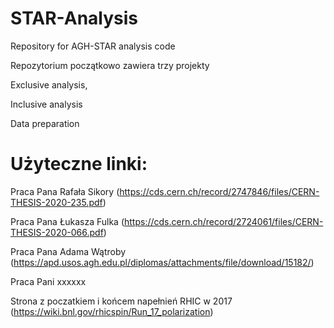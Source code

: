 # STAR-Analysis
Repository for AGH-STAR analysis code

Repozytorium początkowo zawiera trzy projekty

Exclusive analysis, 

Inclusive analysis 

Data preparation

# Użyteczne linki:

Praca Pana Rafała Sikory (https://cds.cern.ch/record/2747846/files/CERN-THESIS-2020-235.pdf)

Praca Pana Łukasza Fulka (https://cds.cern.ch/record/2724061/files/CERN-THESIS-2020-066.pdf)

Praca Pana Adama Wątroby (https://apd.usos.agh.edu.pl/diplomas/attachments/file/download/15182/)

Praca Pani xxxxxx

Strona z poczatkiem i końcem napełnień RHIC w 2017 (https://wiki.bnl.gov/rhicspin/Run_17_polarization)
